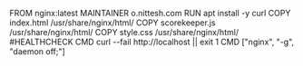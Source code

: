 FROM nginx:latest 
MAINTAINER o.nittesh.com 
RUN apt install -y curl
COPY index.html /usr/share/nginx/html/
COPY scorekeeper.js /usr/share/nginx/html/
COPY style.css /usr/share/nginx/html/
#HEALTHCHECK CMD curl --fail http://localhost || exit 1
CMD ["nginx", "-g", "daemon off;"]
